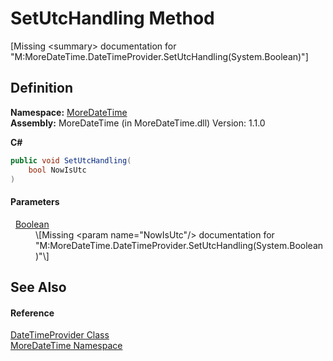 # SetUtcHandling Method


\[Missing &lt;summary&gt; documentation for "M:MoreDateTime.DateTimeProvider.SetUtcHandling(System.Boolean)"\]



## Definition
**Namespace:** <a href="N_MoreDateTime.md">MoreDateTime</a>  
**Assembly:** MoreDateTime (in MoreDateTime.dll) Version: 1.1.0

**C#**
``` C#
public void SetUtcHandling(
	bool NowIsUtc
)
```



#### Parameters
<dl><dt>  <a href="https://learn.microsoft.com/dotnet/api/system.boolean" target="_blank" rel="noopener noreferrer">Boolean</a></dt><dd>\[Missing &lt;param name="NowIsUtc"/&gt; documentation for "M:MoreDateTime.DateTimeProvider.SetUtcHandling(System.Boolean)"\]</dd></dl>

## See Also


#### Reference
<a href="T_MoreDateTime_DateTimeProvider.md">DateTimeProvider Class</a>  
<a href="N_MoreDateTime.md">MoreDateTime Namespace</a>  
